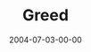 ---
layout: message
category: message
series: "VIRUS"
title: "Greed"
date: 2004-07-03-00-00
message_id: 164
audio: "http://s3.amazonaws.com/crossroads-media/media/legacy/mp3/VIRUS_01_07-03-04_Greed.mp3"
audio-duration: "38:32"
explicit: false
---